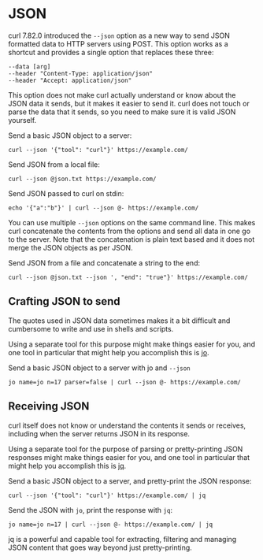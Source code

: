 # JSON

curl 7.82.0 introduced the `--json` option as a new way to send JSON formatted
data to HTTP servers using POST. This option works as a shortcut and provides
a single option that replaces these three:

    --data [arg]
    --header "Content-Type: application/json"
    --header "Accept: application/json"

This option does not make curl actually understand or know about the JSON data
it sends, but it makes it easier to send it. curl does not touch or parse the
data that it sends, so you need to make sure it is valid JSON yourself.

Send a basic JSON object to a server:

    curl --json '{"tool": "curl"}' https://example.com/

Send JSON from a local file:

    curl --json @json.txt https://example.com/
    
Send JSON passed to curl on stdin:
    
    echo '{"a":"b"}' | curl --json @- https://example.com/

You can use multiple `--json` options on the same command line. This makes
curl concatenate the contents from the options and send all data in one go to
the server. Note that the concatenation is plain text based and it does not
merge the JSON objects as per JSON.

Send JSON from a file and concatenate a string to the end:

    curl --json @json.txt --json ', "end": "true"}' https://example.com/

## Crafting JSON to send

The quotes used in JSON data sometimes makes it a bit difficult and cumbersome
to write and use in shells and scripts.

Using a separate tool for this purpose might make things easier for you, and
one tool in particular that might help you accomplish this is [jo](https://github.com/jpmens/jo).

Send a basic JSON object to a server with jo and `--json`

    jo name=jo n=17 parser=false | curl --json @- https://example.com/

## Receiving JSON

curl itself does not know or understand the contents it sends or receives,
including when the server returns JSON in its response.

Using a separate tool for the purpose of parsing or pretty-printing JSON
responses might make things easier for you, and one tool in particular that
might help you accomplish this is [jq](https://stedolan.github.io/jq/).

Send a basic JSON object to a server, and pretty-print the JSON response:

    curl --json '{"tool": "curl"}' https://example.com/ | jq

Send the JSON with `jo`, print the response with `jq`:

    jo name=jo n=17 | curl --json @- https://example.com/ | jq

jq is a powerful and capable tool for extracting, filtering and managing JSON
content that goes way beyond just pretty-printing.
